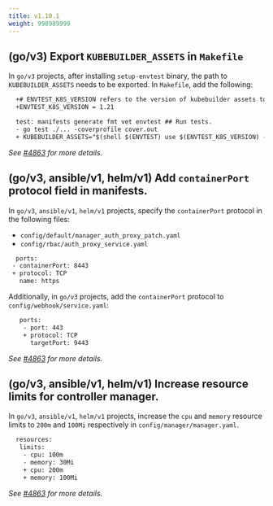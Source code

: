 ```yaml
---
title: v1.10.1
weight: 998989999
---
```


## (go/v3) Export `KUBEBUILDER_ASSETS` in `Makefile`

In `go/v3` projects, after installing `setup-envtest` binary, the path to `KUBEBUILDER_ASSETS` needs to be exported. In `Makefile`, add the following:

  ```diff
    +# ENVTEST_K8S_VERSION refers to the version of kubebuilder assets to be downloaded by envtest binary.
    +ENVTEST_K8S_VERSION = 1.21

    test: manifests generate fmt vet envtest ## Run tests.
    - go test ./... -coverprofile cover.out
    + KUBEBUILDER_ASSETS="$(shell $(ENVTEST) use $(ENVTEST_K8S_VERSION) -p path)" go test ./... -coverprofile cover.out
  ```

_See [#4863](https://github.com/operator-framework/operator-sdk/pull/4863) for more details._

## (go/v3, ansible/v1, helm/v1) Add `containerPort` protocol field in manifests.

In `go/v3`, `ansible/v1`, `helm/v1` projects, specify the `containerPort` protocol in the following files:
- `config/default/manager_auth_proxy_patch.yaml`
- `config/rbac/auth_proxy_service.yaml`

```diff
  ports:
 - containerPort: 8443
 + protocol: TCP
   name: https
```
Additionally, in `go/v3` projects, add the `containerPort` protocol to `config/webhook/service.yaml`:
```diff
   ports:
    - port: 443
    + protocol: TCP
      targetPort: 9443
```

_See [#4863](https://github.com/operator-framework/operator-sdk/pull/4863) for more details._

## (go/v3, ansible/v1, helm/v1) Increase resource limits for controller manager.

In `go/v3`, `ansible/v1`, `helm/v1` projects, increase the `cpu` and `memory` resource limits to `200m` and `100Mi` respectively in `config/manager/manager.yaml`.
```diff
  resources:
   limits:
    - cpu: 100m
    - memory: 30Mi
    + cpu: 200m
    + memory: 100Mi
```

_See [#4863](https://github.com/operator-framework/operator-sdk/pull/4863) for more details._
